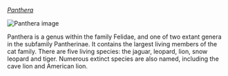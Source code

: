 [*Panthera*](https://en.wikipedia.org/wiki/Panthera)

![Panthera image]([https://upload.wikimedia.org/wikipedia/commons/7/76/Sher_Khan_%28cropped%29.jpg](https://www.stanfordinfo.co.za/wp-content/uploads/2020/10/Pardus.png))

Panthera is a genus within the family Felidae, and one of two extant genera in the subfamily Pantherinae. It contains the largest living members of the cat family. There are five living species: the jaguar, leopard, lion, snow leopard and tiger. Numerous extinct species are also named, including the cave lion and American lion.
